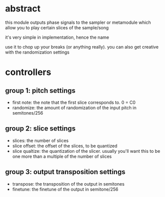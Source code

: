 # abstract

this module outputs phase signals to the sampler or metamodule which allow you to play certain slices of the sample/song

it's very simple in implementation, hence the name

use it to chop up your breaks (or anything really). you can also get creative with the randomization settings

# controllers

## group 1: pitch settings

- first note: the note that the first slice corresponds to. 0 = C0
- randomize: the amount of randomization of the input pitch in semitones/256

## group 2: slice settings

- slices: the number of slices
- slice offset: the offset of the slices, to be quantized
- slice qualtize: the quantization of the slicer. usually you'll want this to be one more than a multiple of the number of slices

## group 3: output transposition settings

- transpose: the transposition of the output in semitones
- finetune: the finetune of the output in semitone/256
